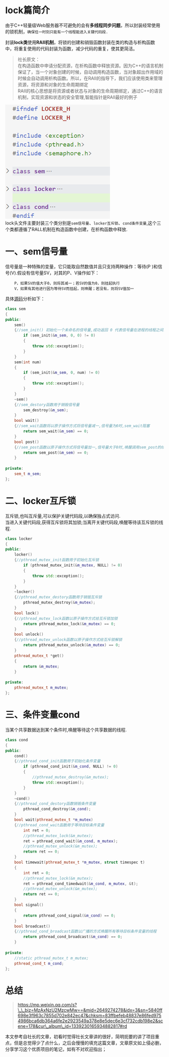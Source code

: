 # lock篇简介

由于C++轻量级Web服务器不可避免的会有**多线程同步问题**，所以封装经常使用的锁机制，`确保任一时刻只能有一个线程能进入关键代码段.`

封装**lock类**使用**RAII机制**，将锁的创建和销毁函数封装在类的构造与析构函数中，将重复使用的代码封装为函数，减少代码的重复，使其更简洁。

> 社长原文：  
> 在构造函数中申请分配资源，在析构函数中释放资源。因为C++的语言机制保证了，当一个对象创建的时候，自动调用构造函数，当对象超出作用域的时候会自动调用析构函数。所以，在RAII的指导下，我们应该使用类来管理资源，将资源和对象的生命周期绑定  
> RAII的核心思想是将资源或者状态与对象的生命周期绑定，通过C++的语言机制，实现资源和状态的安全管理,智能指针是RAII最好的例子

![在这里插入图片描述](image/eb1dc070121c4e32b869635678d18d3a.png)  
lock头文件主要封装三个类分别是`sem信号量`、`locker互斥锁`、`cond条件变量`,这个三个类都遵循了RALL机制在构造函数中创建，在析构函数中释放.

# 一、sem信号量

信号量是一种特殊的变量，它只能取自然数值并且只支持两种操作：等待(P )和信号(V).假设有信号量SV，对其的P、V操作如下：

```
    P，如果SV的值大于0，则将其减一；若SV的值为0，则挂起执行
    V，如果有其他进行因为等待SV而挂起，则唤醒；若没有，则将SV值加一
```

具体[源码](https://so.csdn.net/so/search?q=%E6%BA%90%E7%A0%81&spm=1001.2101.3001.7020)分析如下：

```cpp
class sem
{
public:
    sem()
    {//sem_init() 初始化一个未命名的信号量,成功返回 0 代表信号量在进程的线程之间共享，并且位于所有线程中都可见的某个地址，失败返回error
        if (sem_init(&m_sem, 0, 0) != 0) 
        {
            throw std::exception();
        }
    }
    sem(int num)
    {
        if (sem_init(&m_sem, 0, num) != 0)
        {
            throw std::exception();
        }
    }
    ~sem()
    {//sem_destory函数用于销毁信号量
        sem_destroy(&m_sem);
    }
    bool wait()
    {//sem_wait函数将以原子操作方式将信号量减一,信号量为0时,sem_wait阻塞
        return sem_wait(&m_sem) == 0;
    }
    bool post()
    {//sem_post函数以原子操作方式将信号量加一,信号量大于0时,唤醒调用sem_post的线程
        return sem_post(&m_sem) == 0;
    }

private:
    sem_t m_sem;
};
```

# 二、locker互斥锁

互斥锁,也叫互斥量,可以保护关键代码段,以确保独占式访问.  
当进入关键代码段,获得互斥锁将其加锁;当离开关键代码段,唤醒等待该互斥锁的线程.

```cpp
class locker
{
public:
    locker()
    {//pthread_mutex_init函数用于初始化互斥锁
        if (pthread_mutex_init(&m_mutex, NULL) != 0)
        {
            throw std::exception();
        }
    }
    ~locker()
    {//pthread_mutex_destory函数用于销毁互斥锁
        pthread_mutex_destroy(&m_mutex);
    }
    bool lock()
    {//pthread_mutex_lock函数以原子操作方式给互斥锁加锁
        return pthread_mutex_lock(&m_mutex) == 0;
    }
    bool unlock()
    {//pthread_mutex_unlock函数以原子操作方式给互斥锁解锁
        return pthread_mutex_unlock(&m_mutex) == 0;
    }
    pthread_mutex_t *get()
    {
        return &m_mutex;
    }

private:
    pthread_mutex_t m_mutex;
};
```

# 三、条件变量cond

当某个共享数据达到某个条件时,唤醒等待这个共享数据的线程.

```cpp
class cond
{
public:
    cond()
    {//pthread_cond_init函数用于初始化条件变量
        if (pthread_cond_init(&m_cond, NULL) != 0)
        {
            //pthread_mutex_destroy(&m_mutex);
            throw std::exception();
        }
    }
    ~cond()
    {//pthread_cond_destory函数销毁条件变量
        pthread_cond_destroy(&m_cond);
    }
    bool wait(pthread_mutex_t *m_mutex)
    {//pthread_cond_wait函数用于等待目标条件变量
        int ret = 0;
        //pthread_mutex_lock(&m_mutex);
        ret = pthread_cond_wait(&m_cond, m_mutex);
        //pthread_mutex_unlock(&m_mutex);
        return ret == 0;
    }
    bool timewait(pthread_mutex_t *m_mutex, struct timespec t)
    {
        int ret = 0;
        //pthread_mutex_lock(&m_mutex);
        ret = pthread_cond_timedwait(&m_cond, m_mutex, &t);
        //pthread_mutex_unlock(&m_mutex);
        return ret == 0;
    }
    bool signal()
    {
        return pthread_cond_signal(&m_cond) == 0;
    }
    bool broadcast()
    {//pthread_cond_broadcast函数以广播的方式唤醒所有等待目标条件变量的线程
        return pthread_cond_broadcast(&m_cond) == 0;
    }

private:
    //static pthread_mutex_t m_mutex;
    pthread_cond_t m_cond;
};
```

# 总结

> https://mp.weixin.qq.com/s?\_\_biz=MzAxNzU2MzcwMw==&mid=2649274278&idx=3&sn=5840ff698e3f963c7855d702e842ec47&chksm=83ffbefeb48837e86fed9754986bca6db364a6fe2e2923549a378e8e5dec6e3cf732cdb198e2&scene=178&cur\_album\_id=1339230165934882817#rd

本文参考自社长的文章，初看时觉得社长文章讲的很好，简明扼要的讲了项目重点，但是总觉得少了点什么，之后会慢慢的填充这篇文章，文章原文如上侵必删，分享学习这个优质项目的笔记，如有不对欢迎指出；
